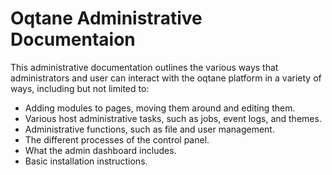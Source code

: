 # Oqtane Administrative Documentaion

This administrative documentation outlines the various ways that administrators and user can interact with the oqtane platform in a variety of ways, including but not limited to:

* Adding modules to pages, moving them around and editing them.
* Various host administrative tasks, such as jobs, event logs, and themes.
* Administrative functions, such as file and user management.
* The different processes of the control panel.
* What the admin dashboard includes.
* Basic installation instructions.
